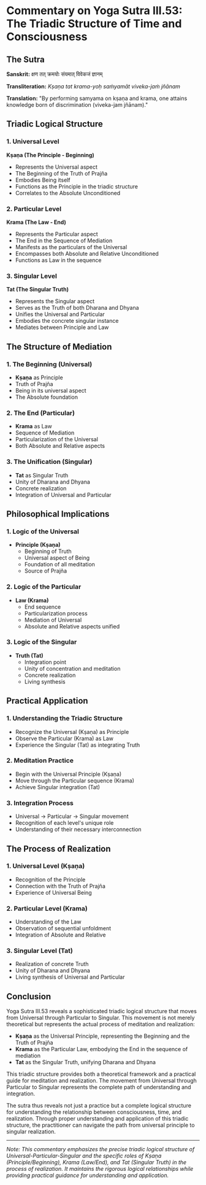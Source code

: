 # Commentary on Yoga Sutra III.53: The Triadic Structure of Time and Consciousness

## The Sutra

**Sanskrit:** क्षण तत् क्रमयोः संयमात् विवेकजं ज्ञानम्

**Transliteration:** *Kṣaṇa tat krama-yoḥ saṁyamāt viveka-jaṁ jñānam*

**Translation:** "By performing samyama on kṣaṇa and krama, one attains knowledge born of discrimination (viveka-jam jñānam)."

## Triadic Logical Structure

### 1. Universal Level
**Kṣaṇa (The Principle - Beginning)**
- Represents the Universal aspect
- The Beginning of the Truth of Prajña
- Embodies Being itself
- Functions as the Principle in the triadic structure
- Correlates to the Absolute Unconditioned

### 2. Particular Level
**Krama (The Law - End)**
- Represents the Particular aspect
- The End in the Sequence of Mediation
- Manifests as the particulars of the Universal
- Encompasses both Absolute and Relative Unconditioned
- Functions as Law in the sequence

### 3. Singular Level
**Tat (The Singular Truth)**
- Represents the Singular aspect
- Serves as the Truth of both Dharana and Dhyana
- Unifies the Universal and Particular
- Embodies the concrete singular instance
- Mediates between Principle and Law

## The Structure of Mediation

### 1. The Beginning (Universal)
- **Kṣaṇa** as Principle
- Truth of Prajña
- Being in its universal aspect
- The Absolute foundation

### 2. The End (Particular)
- **Krama** as Law
- Sequence of Mediation
- Particularization of the Universal
- Both Absolute and Relative aspects

### 3. The Unification (Singular)
- **Tat** as Singular Truth
- Unity of Dharana and Dhyana
- Concrete realization
- Integration of Universal and Particular

## Philosophical Implications

### 1. Logic of the Universal
- **Principle (Kṣaṇa)**
  - Beginning of Truth
  - Universal aspect of Being
  - Foundation of all meditation
  - Source of Prajña

### 2. Logic of the Particular
- **Law (Krama)**
  - End sequence
  - Particularization process
  - Mediation of Universal
  - Absolute and Relative aspects unified

### 3. Logic of the Singular
- **Truth (Tat)**
  - Integration point
  - Unity of concentration and meditation
  - Concrete realization
  - Living synthesis

## Practical Application

### 1. Understanding the Triadic Structure
- Recognize the Universal (Kṣaṇa) as Principle
- Observe the Particular (Krama) as Law
- Experience the Singular (Tat) as integrating Truth

### 2. Meditation Practice
- Begin with the Universal Principle (Kṣaṇa)
- Move through the Particular sequence (Krama)
- Achieve Singular integration (Tat)

### 3. Integration Process
- Universal → Particular → Singular movement
- Recognition of each level's unique role
- Understanding of their necessary interconnection

## The Process of Realization

### 1. Universal Level (Kṣaṇa)
- Recognition of the Principle
- Connection with the Truth of Prajña
- Experience of Universal Being

### 2. Particular Level (Krama)
- Understanding of the Law
- Observation of sequential unfoldment
- Integration of Absolute and Relative

### 3. Singular Level (Tat)
- Realization of concrete Truth
- Unity of Dharana and Dhyana
- Living synthesis of Universal and Particular

## Conclusion

Yoga Sutra III.53 reveals a sophisticated triadic logical structure that moves from Universal through Particular to Singular. This movement is not merely theoretical but represents the actual process of meditation and realization:

- **Kṣaṇa** as the Universal Principle, representing the Beginning and the Truth of Prajña
- **Krama** as the Particular Law, embodying the End in the sequence of mediation
- **Tat** as the Singular Truth, unifying Dharana and Dhyana

This triadic structure provides both a theoretical framework and a practical guide for meditation and realization. The movement from Universal through Particular to Singular represents the complete path of understanding and integration.

The sutra thus reveals not just a practice but a complete logical structure for understanding the relationship between consciousness, time, and realization. Through proper understanding and application of this triadic structure, the practitioner can navigate the path from universal principle to singular realization.

---

*Note: This commentary emphasizes the precise triadic logical structure of Universal-Particular-Singular and the specific roles of Kṣaṇa (Principle/Beginning), Krama (Law/End), and Tat (Singular Truth) in the process of realization. It maintains the rigorous logical relationships while providing practical guidance for understanding and application.*
